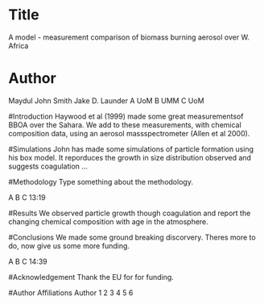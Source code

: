 # Title
A model - measurement comparison of biomass burning aerosol over W. Africa

# Author
Maydul 
John Smith
Jake D. Launder
A UoM
B UMM
C UoM

#Introduction
Haywood et al (1999) made some great measurementsof BBOA over the Sahara.
We add to these measurements, with chemical composition data, using an aerosol massspectrometer (Allen et al 2000).

#Simulations
John has made some simulations of particle formation using his box model.
It reporduces the growth in size distribution observed and suggests coagulation ...

#Methodology 
Type something about the methodology.

A
B
C 13:19


#Results
We observed particle growth though coagulation and report the changing chemical composition with age in the atmosphere.


#Conclusions
We made some ground breaking discorvery. Theres more to do, now give us some more funding.


A
B
C 14:39

#Acknowledgement
Thank the EU for for funding.

#Author Affiliations
Author 1 2 3 4 5 6